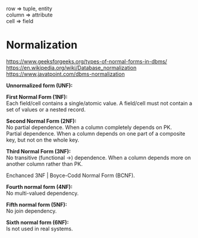 row => tuple, entity\
column => attribute\
cell => field

# Normalization

https://www.geeksforgeeks.org/types-of-normal-forms-in-dbms/ \
https://en.wikipedia.org/wiki/Database_normalization \
https://www.javatpoint.com/dbms-normalization

__Unnormalized form (UNF):__

__First Normal Form (1NF):__\
Each field/cell contains a single/atomic value. A field/cell must not contain a set of values or a nested record.

__Second Normal Form (2NF):__\
No partial dependence. When a column completely depends on PK.\
Partial dependence. When a column depends on one part of a composite key, but not on the whole key.

__Third Normal Form (3NF):__\
No transitive (functional ->) dependence. When a column depends more on another column rather than PK.

Enchanced 3NF | Boyce-Codd Normal Form (BCNF). 

__Fourth normal form (4NF):__\
No multi-valued dependency.

__Fifth normal form (5NF):__\
No join dependency.

__Sixth normal form (6NF):__\
Is not used in real systems.
